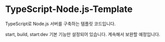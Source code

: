 # TypeScript-Node.js-Template
TypeScript로 Node.js 서버를 구축하는 템플릿 코드입니다.

start, build, start:dev 기본 기능만 설정되어 있습니다. 계속해서 보완할 예정입니다.
